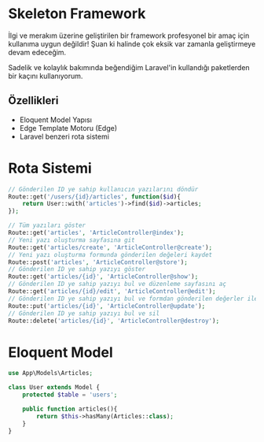 # Skeleton Framework

İlgi ve merakım üzerine geliştirilen bir framework profesyonel bir amaç için kullanıma uygun değildir! Şuan ki halinde çok eksik var zamanla geliştirmeye devam edeceğim.

Sadelik ve kolaylık bakımında beğendiğim Laravel'in kullandığı paketlerden bir kaçını kullanıyorum.

## Özellikleri
- Eloquent Model Yapısı
- Edge Template Motoru (Edge)
- Laravel benzeri rota sistemi

# Rota Sistemi
```php
// Gönderilen ID ye sahip kullanıcın yazılarını döndür
Route::get('/users/{id}/articles', function($id){
    return User::with('articles')->find($id)->articles;
});

// Tüm yazıları göster
Route::get('articles', 'ArticleController@index');
// Yeni yazı oluşturma sayfasına git
Route::get('articles/create', 'ArticleController@create');
// Yeni yazı oluşturma formunda gönderilen değeleri kaydet
Route::post('articles', 'ArticleController@store');
// Gönderilen ID ye sahip yazıyı göster
Route::get('articles/{id}', 'ArticleController@show');
// Gönderilen ID ye sahip yazıyı bul ve düzenleme sayfasını aç
Route::get('articles/{id}/edit', 'ArticleController@edit');
// Gönderilen ID ye sahip yazıyı bul ve formdan gönderilen değerler ile güncelle
Route::put('articles/{id}', 'ArticleController@update');
// Gönderilen ID ye sahip yazıyı bul ve sil
Route::delete('articles/{id}', 'ArticleController@destroy');
```

# Eloquent Model
```php
use App\Models\Articles;

class User extends Model {   
    protected $table = 'users';

    public function articles(){
        return $this->hasMany(Articles::class);
    }
}
```